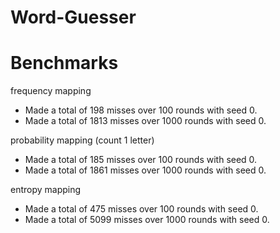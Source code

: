# Word-Guesser

# Benchmarks

frequency mapping

- Made a total of 198 misses over 100 rounds with seed 0.
- Made a total of 1813 misses over 1000 rounds with seed 0.

probability mapping (count 1 letter)

- Made a total of 185 misses over 100 rounds with seed 0.
- Made a total of 1861 misses over 1000 rounds with seed 0.

entropy mapping

- Made a total of 475 misses over 100 rounds with seed 0.
- Made a total of 5099 misses over 1000 rounds with seed 0.
